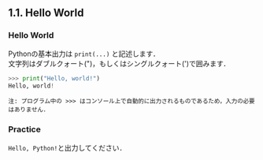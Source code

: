 ## 1.1. Hello World
### Hello World
Pythonの基本出力は `print(...)` と記述します．  
文字列はダブルクォート(")，もしくはシングルクォート(')で囲みます．  

```python
>>> print("Hello, world!")
Hello, world!
```

`注: プログラム中の >>> はコンソール上で自動的に出力されるものであるため，入力の必要はありません．`

### Practice
`Hello, Python!`と出力してください．